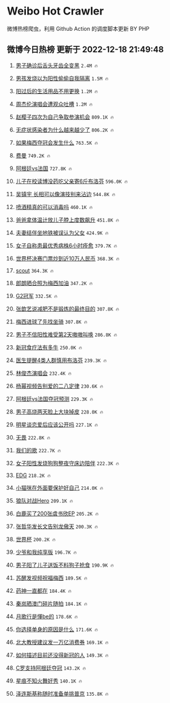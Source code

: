 # Weibo Hot Crawler 



微博热榜爬虫，利用 Github Action 的调度脚本更新 BY PHP 


## 微博今日热榜 更新于 2022-12-18 21:49:48 
1. [男子确诊后舌头牙齿全变黑](https://s.weibo.com/weibo?q=%23%E7%94%B7%E5%AD%90%E7%A1%AE%E8%AF%8A%E5%90%8E%E8%88%8C%E5%A4%B4%E7%89%99%E9%BD%BF%E5%85%A8%E5%8F%98%E9%BB%91%23&t=31&band_rank=1&Refer=top) `2.4M 🔥` 

1. [男孩发烧以为阳性偷偷自我隔离](https://s.weibo.com/weibo?q=%23%E7%94%B7%E5%AD%A9%E5%8F%91%E7%83%A7%E4%BB%A5%E4%B8%BA%E9%98%B3%E6%80%A7%E5%81%B7%E5%81%B7%E8%87%AA%E6%88%91%E9%9A%94%E7%A6%BB%23&t=31&band_rank=2&Refer=top) `1.5M 🔥` 

1. [阳过后的生活用品不用更换](https://s.weibo.com/weibo?q=%23%E9%98%B3%E8%BF%87%E5%90%8E%E7%9A%84%E7%94%9F%E6%B4%BB%E7%94%A8%E5%93%81%E4%B8%8D%E7%94%A8%E6%9B%B4%E6%8D%A2%23&t=31&band_rank=3&Refer=top) `1.2M 🔥` 

1. [周杰伦演唱会遭观众吐槽](https://s.weibo.com/weibo?q=%23%E5%91%A8%E6%9D%B0%E4%BC%A6%E6%BC%94%E5%94%B1%E4%BC%9A%E9%81%AD%E8%A7%82%E4%BC%97%E5%90%90%E6%A7%BD%23&t=31&band_rank=4&Refer=top) `1.2M 🔥` 

1. [赵樱子四次为自己争取参演机会](https://s.weibo.com/weibo?q=%23%E8%B5%B5%E6%A8%B1%E5%AD%90%E5%9B%9B%E6%AC%A1%E4%B8%BA%E8%87%AA%E5%B7%B1%E4%BA%89%E5%8F%96%E5%8F%82%E6%BC%94%E6%9C%BA%E4%BC%9A%23&t=31&band_rank=5&Refer=top) `809.1K 🔥` 

1. [无症状感染者为什么越来越少了](https://s.weibo.com/weibo?q=%23%E6%97%A0%E7%97%87%E7%8A%B6%E6%84%9F%E6%9F%93%E8%80%85%E4%B8%BA%E4%BB%80%E4%B9%88%E8%B6%8A%E6%9D%A5%E8%B6%8A%E5%B0%91%E4%BA%86%23&t=31&band_rank=6&Refer=top) `806.2K 🔥` 

1. [如果梅西夺冠会发生什么](https://s.weibo.com/weibo?q=%23%E5%A6%82%E6%9E%9C%E6%A2%85%E8%A5%BF%E5%A4%BA%E5%86%A0%E4%BC%9A%E5%8F%91%E7%94%9F%E4%BB%80%E4%B9%88%23&t=31&band_rank=7&Refer=top) `763.5K 🔥` 

1. [费曼](https://s.weibo.com/weibo?q=%E8%B4%B9%E6%9B%BC&t=31&band_rank=8&Refer=top) `749.2K 🔥` 

1. [阿根廷vs法国](https://s.weibo.com/weibo?q=%E9%98%BF%E6%A0%B9%E5%BB%B7vs%E6%B3%95%E5%9B%BD&t=31&band_rank=9&Refer=top) `727.8K 🔥` 

1. [儿子在校读博没药吃父亲寄6斤布洛芬](https://s.weibo.com/weibo?q=%23%E5%84%BF%E5%AD%90%E5%9C%A8%E6%A0%A1%E8%AF%BB%E5%8D%9A%E6%B2%A1%E8%8D%AF%E5%90%83%E7%88%B6%E4%BA%B2%E5%AF%846%E6%96%A4%E5%B8%83%E6%B4%9B%E8%8A%AC%23&t=31&band_rank=10&Refer=top) `596.0K 🔥` 

1. [吴镇宇 长相可以像演技别来沾边](https://s.weibo.com/weibo?q=%E5%90%B4%E9%95%87%E5%AE%87%20%E9%95%BF%E7%9B%B8%E5%8F%AF%E4%BB%A5%E5%83%8F%E6%BC%94%E6%8A%80%E5%88%AB%E6%9D%A5%E6%B2%BE%E8%BE%B9&t=31&band_rank=11&Refer=top) `544.8K 🔥` 

1. [喷酒精真的可以消毒吗](https://s.weibo.com/weibo?q=%23%E5%96%B7%E9%85%92%E7%B2%BE%E7%9C%9F%E7%9A%84%E5%8F%AF%E4%BB%A5%E6%B6%88%E6%AF%92%E5%90%97%23&t=31&band_rank=12&Refer=top) `460.1K 🔥` 

1. [爸爸拿体温计放儿子脖上度数飙升](https://s.weibo.com/weibo?q=%23%E7%88%B8%E7%88%B8%E6%8B%BF%E4%BD%93%E6%B8%A9%E8%AE%A1%E6%94%BE%E5%84%BF%E5%AD%90%E8%84%96%E4%B8%8A%E5%BA%A6%E6%95%B0%E9%A3%99%E5%8D%87%23&t=31&band_rank=13&Refer=top) `451.8K 🔥` 

1. [夫妻结伴坐地铁被误认为父女](https://s.weibo.com/weibo?q=%23%E5%A4%AB%E5%A6%BB%E7%BB%93%E4%BC%B4%E5%9D%90%E5%9C%B0%E9%93%81%E8%A2%AB%E8%AF%AF%E8%AE%A4%E4%B8%BA%E7%88%B6%E5%A5%B3%23&t=31&band_rank=14&Refer=top) `424.9K 🔥` 

1. [女子自称患最优秀病株6小时痊愈](https://s.weibo.com/weibo?q=%23%E5%A5%B3%E5%AD%90%E8%87%AA%E7%A7%B0%E6%82%A3%E6%9C%80%E4%BC%98%E7%A7%80%E7%97%85%E6%A0%AA6%E5%B0%8F%E6%97%B6%E7%97%8A%E6%84%88%23&t=31&band_rank=15&Refer=top) `379.7K 🔥` 

1. [世界杯决赛门票炒到近10万人民币](https://s.weibo.com/weibo?q=%23%E4%B8%96%E7%95%8C%E6%9D%AF%E5%86%B3%E8%B5%9B%E9%97%A8%E7%A5%A8%E7%82%92%E5%88%B0%E8%BF%9110%E4%B8%87%E4%BA%BA%E6%B0%91%E5%B8%81%23&t=31&band_rank=16&Refer=top) `368.3K 🔥` 

1. [scout](https://s.weibo.com/weibo?q=scout&t=31&band_rank=17&Refer=top) `364.3K 🔥` 

1. [郎朗晒合照为梅西加油](https://s.weibo.com/weibo?q=%23%E9%83%8E%E6%9C%97%E6%99%92%E5%90%88%E7%85%A7%E4%B8%BA%E6%A2%85%E8%A5%BF%E5%8A%A0%E6%B2%B9%23&t=31&band_rank=18&Refer=top) `347.2K 🔥` 

1. [G2冠军](https://s.weibo.com/weibo?q=%23G2%E5%86%A0%E5%86%9B%23&t=31&band_rank=19&Refer=top) `332.5K 🔥` 

1. [张歆艺说减肥不是锻炼的最终目的](https://s.weibo.com/weibo?q=%23%E5%BC%A0%E6%AD%86%E8%89%BA%E8%AF%B4%E5%87%8F%E8%82%A5%E4%B8%8D%E6%98%AF%E9%94%BB%E7%82%BC%E7%9A%84%E6%9C%80%E7%BB%88%E7%9B%AE%E7%9A%84%23&t=31&band_rank=20&Refer=top) `307.8K 🔥` 

1. [梅西进球了先找坐骑](https://s.weibo.com/weibo?q=%23%E6%A2%85%E8%A5%BF%E8%BF%9B%E7%90%83%E4%BA%86%E5%85%88%E6%89%BE%E5%9D%90%E9%AA%91%23&t=31&band_rank=21&Refer=top) `307.8K 🔥` 

1. [男子不信阳性难受第2天嗷嗷叫唤](https://s.weibo.com/weibo?q=%23%E7%94%B7%E5%AD%90%E4%B8%8D%E4%BF%A1%E9%98%B3%E6%80%A7%E9%9A%BE%E5%8F%97%E7%AC%AC2%E5%A4%A9%E5%97%B7%E5%97%B7%E5%8F%AB%E5%94%A4%23&t=31&band_rank=22&Refer=top) `286.8K 🔥` 

1. [新冠食疗法有多牛](https://s.weibo.com/weibo?q=%23%E6%96%B0%E5%86%A0%E9%A3%9F%E7%96%97%E6%B3%95%E6%9C%89%E5%A4%9A%E7%89%9B%23&t=31&band_rank=23&Refer=top) `250.0K 🔥` 

1. [医生提醒4类人群慎用布洛芬](https://s.weibo.com/weibo?q=%23%E5%8C%BB%E7%94%9F%E6%8F%90%E9%86%924%E7%B1%BB%E4%BA%BA%E7%BE%A4%E6%85%8E%E7%94%A8%E5%B8%83%E6%B4%9B%E8%8A%AC%23&t=31&band_rank=24&Refer=top) `239.3K 🔥` 

1. [林俊杰演唱会](https://s.weibo.com/weibo?q=%E6%9E%97%E4%BF%8A%E6%9D%B0%E6%BC%94%E5%94%B1%E4%BC%9A&t=31&band_rank=25&Refer=top) `232.4K 🔥` 

1. [杨幂视频告别爱的二八定律](https://s.weibo.com/weibo?q=%23%E6%9D%A8%E5%B9%82%E8%A7%86%E9%A2%91%E5%91%8A%E5%88%AB%E7%88%B1%E7%9A%84%E4%BA%8C%E5%85%AB%E5%AE%9A%E5%BE%8B%23&t=31&band_rank=26&Refer=top) `230.6K 🔥` 

1. [阿根廷vs法国夺冠预测](https://s.weibo.com/weibo?q=%23%E9%98%BF%E6%A0%B9%E5%BB%B7vs%E6%B3%95%E5%9B%BD%E5%A4%BA%E5%86%A0%E9%A2%84%E6%B5%8B%23&t=31&band_rank=27&Refer=top) `229.3K 🔥` 

1. [男子高烧两天脸上大块掉皮](https://s.weibo.com/weibo?q=%23%E7%94%B7%E5%AD%90%E9%AB%98%E7%83%A7%E4%B8%A4%E5%A4%A9%E8%84%B8%E4%B8%8A%E5%A4%A7%E5%9D%97%E6%8E%89%E7%9A%AE%23&t=31&band_rank=28&Refer=top) `228.0K 🔥` 

1. [明星谈恋爱后应该公开吗](https://s.weibo.com/weibo?q=%23%E6%98%8E%E6%98%9F%E8%B0%88%E6%81%8B%E7%88%B1%E5%90%8E%E5%BA%94%E8%AF%A5%E5%85%AC%E5%BC%80%E5%90%97%23&t=31&band_rank=29&Refer=top) `227.1K 🔥` 

1. [无畏](https://s.weibo.com/weibo?q=%E6%97%A0%E7%95%8F&t=31&band_rank=30&Refer=top) `222.8K 🔥` 

1. [我们的歌](https://s.weibo.com/weibo?q=%E6%88%91%E4%BB%AC%E7%9A%84%E6%AD%8C&t=31&band_rank=31&Refer=top) `222.7K 🔥` 

1. [女子阳性发烧狗狗整夜守床边陪伴](https://s.weibo.com/weibo?q=%23%E5%A5%B3%E5%AD%90%E9%98%B3%E6%80%A7%E5%8F%91%E7%83%A7%E7%8B%97%E7%8B%97%E6%95%B4%E5%A4%9C%E5%AE%88%E5%BA%8A%E8%BE%B9%E9%99%AA%E4%BC%B4%23&t=31&band_rank=32&Refer=top) `222.3K 🔥` 

1. [EDG](https://s.weibo.com/weibo?q=EDG&t=31&band_rank=33&Refer=top) `218.2K 🔥` 

1. [小猫咪在外面要保护好自己](https://s.weibo.com/weibo?q=%23%E5%B0%8F%E7%8C%AB%E5%92%AA%E5%9C%A8%E5%A4%96%E9%9D%A2%E8%A6%81%E4%BF%9D%E6%8A%A4%E5%A5%BD%E8%87%AA%E5%B7%B1%23&t=31&band_rank=34&Refer=top) `214.0K 🔥` 

1. [狼队对战Hero](https://s.weibo.com/weibo?q=%23%E7%8B%BC%E9%98%9F%E5%AF%B9%E6%88%98Hero%23&t=31&band_rank=35&Refer=top) `209.1K 🔥` 

1. [白鹿买了200张虞书欣EP](https://s.weibo.com/weibo?q=%23%E7%99%BD%E9%B9%BF%E4%B9%B0%E4%BA%86200%E5%BC%A0%E8%99%9E%E4%B9%A6%E6%AC%A3EP%23&t=31&band_rank=36&Refer=top) `205.2K 🔥` 

1. [张哲华发长文告别龙傲天](https://s.weibo.com/weibo?q=%23%E5%BC%A0%E5%93%B2%E5%8D%8E%E5%8F%91%E9%95%BF%E6%96%87%E5%91%8A%E5%88%AB%E9%BE%99%E5%82%B2%E5%A4%A9%23&t=31&band_rank=37&Refer=top) `200.3K 🔥` 

1. [世界杯](https://s.weibo.com/weibo?q=%E4%B8%96%E7%95%8C%E6%9D%AF&t=31&band_rank=38&Refer=top) `200.2K 🔥` 

1. [少爷和我纯享版](https://s.weibo.com/weibo?q=%23%E5%B0%91%E7%88%B7%E5%92%8C%E6%88%91%E7%BA%AF%E4%BA%AB%E7%89%88%23&t=31&band_rank=39&Refer=top) `196.7K 🔥` 

1. [男子阳了儿子送饭不料狗子抢食](https://s.weibo.com/weibo?q=%23%E7%94%B7%E5%AD%90%E9%98%B3%E4%BA%86%E5%84%BF%E5%AD%90%E9%80%81%E9%A5%AD%E4%B8%8D%E6%96%99%E7%8B%97%E5%AD%90%E6%8A%A2%E9%A3%9F%23&t=31&band_rank=40&Refer=top) `190.9K 🔥` 

1. [苏醒发视频祝福梅西](https://s.weibo.com/weibo?q=%23%E8%8B%8F%E9%86%92%E5%8F%91%E8%A7%86%E9%A2%91%E7%A5%9D%E7%A6%8F%E6%A2%85%E8%A5%BF%23&t=31&band_rank=41&Refer=top) `189.5K 🔥` 

1. [药神一直都在](https://s.weibo.com/weibo?q=%23%E8%8D%AF%E7%A5%9E%E4%B8%80%E7%9B%B4%E9%83%BD%E5%9C%A8%23&t=31&band_rank=42&Refer=top) `184.4K 🔥` 

1. [秦岚晒澳门碎片随拍](https://s.weibo.com/weibo?q=%23%E7%A7%A6%E5%B2%9A%E6%99%92%E6%BE%B3%E9%97%A8%E7%A2%8E%E7%89%87%E9%9A%8F%E6%8B%8D%23&t=31&band_rank=43&Refer=top) `184.1K 🔥` 

1. [月歌行是懂be的](https://s.weibo.com/weibo?q=%23%E6%9C%88%E6%AD%8C%E8%A1%8C%E6%98%AF%E6%87%82be%E7%9A%84%23&t=31&band_rank=44&Refer=top) `178.6K 🔥` 

1. [你选择单身的原因是什么](https://s.weibo.com/weibo?q=%23%E4%BD%A0%E9%80%89%E6%8B%A9%E5%8D%95%E8%BA%AB%E7%9A%84%E5%8E%9F%E5%9B%A0%E6%98%AF%E4%BB%80%E4%B9%88%23&t=31&band_rank=45&Refer=top) `171.6K 🔥` 

1. [北大教授建议发一万亿消费券](https://s.weibo.com/weibo?q=%23%E5%8C%97%E5%A4%A7%E6%95%99%E6%8E%88%E5%BB%BA%E8%AE%AE%E5%8F%91%E4%B8%80%E4%B8%87%E4%BA%BF%E6%B6%88%E8%B4%B9%E5%88%B8%23&t=31&band_rank=46&Refer=top) `169.1K 🔥` 

1. [如何描述目前还没得新冠的人](https://s.weibo.com/weibo?q=%23%E5%A6%82%E4%BD%95%E6%8F%8F%E8%BF%B0%E7%9B%AE%E5%89%8D%E8%BF%98%E6%B2%A1%E5%BE%97%E6%96%B0%E5%86%A0%E7%9A%84%E4%BA%BA%23&t=31&band_rank=47&Refer=top) `149.3K 🔥` 

1. [C罗支持阿根廷夺冠](https://s.weibo.com/weibo?q=%23C%E7%BD%97%E6%94%AF%E6%8C%81%E9%98%BF%E6%A0%B9%E5%BB%B7%E5%A4%BA%E5%86%A0%23&t=31&band_rank=48&Refer=top) `143.2K 🔥` 

1. [星痕不知火舞好秀](https://s.weibo.com/weibo?q=%23%E6%98%9F%E7%97%95%E4%B8%8D%E7%9F%A5%E7%81%AB%E8%88%9E%E5%A5%BD%E7%A7%80%23&t=31&band_rank=49&Refer=top) `140.1K 🔥` 

1. [泽连斯基称随时准备单挑普京](https://s.weibo.com/weibo?q=%23%E6%B3%BD%E8%BF%9E%E6%96%AF%E5%9F%BA%E7%A7%B0%E9%9A%8F%E6%97%B6%E5%87%86%E5%A4%87%E5%8D%95%E6%8C%91%E6%99%AE%E4%BA%AC%23&t=31&band_rank=50&Refer=top) `135.8K 🔥` 

